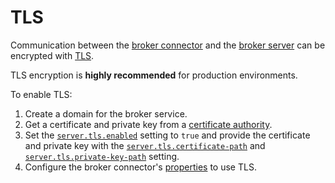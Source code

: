 # TLS

Communication between the [broker connector](connector.md) and the [broker server](broker-server.md) can be
encrypted with [TLS](https://en.wikipedia.org/wiki/Transport_Layer_Security).

TLS encryption is **highly recommended** for production environments.

To enable TLS:

1.  Create a domain for the broker service.
2.  Get a certificate and private key from a [certificate authority](https://en.wikipedia.org/wiki/Certificate_authority).
3.  Set the [`server.tls.enabled`](settings.md#servertlsenabled) setting to `true` and provide the certificate and
    private key with the [`server.tls.certificate-path`](settings.md#servertlscertificate-path) and
    [`server.tls.private-key-path`](settings.md#servertlsprivate-key-path) setting.
4.  Configure the broker connector's [properties](connector.md#configuration-properties) to use TLS.
